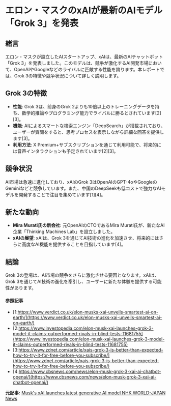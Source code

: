 # エロン・マスクのxAIが最新のAIモデル「Grok 3」を発表

## 緒言

エロン・マスクが設立したAIスタートアップ、xAIは、最新のAIチャットボット「Grok 3」を発表しました。このモデルは、競争が激化するAI開発市場において、OpenAIやGoogleなどのライバルに匹敵する性能を誇ります。本レポートでは、Grok 3の特徴や競争状況について詳しく説明します。

## Grok 3の特徴

- **性能**: Grok 3は、前身のGrok 2よりも10倍以上のトレーニングデータを持ち、数学的推論やプログラミング能力でライバルに勝るとされています[2][3]。
- **機能**: AIによるスマートな検索エンジン「DeepSearch」が搭載されており、ユーザーが質問をすると、思考プロセスを表示しながら詳細な回答を提供します[3]。
- **利用方法**: X Premium+サブスクリプションを通じて利用可能で、将来的には音声インタラクションも予定されています[2][3]。

## 競争状況

AI市場は急速に進化しており、xAIのGrok 3はOpenAIのGPT-4oやGoogleのGeminiなどと競争しています。また、中国のDeepSeekも低コストで強力なAIモデルを開発することで注目を集めています[1][4]。

## 新たな動向

- **Mira Murati氏の新会社**: 元OpenAIのCTOであるMira Murati氏が、新たなAI企業「Thinking Machines Lab」を設立しました。
- **xAIの展望**: xAIは、Grok 3を通じてAI技術の進化を加速させ、将来的にはさらに高度なAI機能を提供することを目指しています[4]。

## 結論

Grok 3の登場は、AI市場の競争をさらに激化させる要因となります。xAIは、Grok 3を通じてAI技術の進化を牽引し、ユーザーに新たな体験を提供する可能性があります。

#### 参照記事
- [1:https://www.verdict.co.uk/elon-musks-xai-unveils-smartest-ai-on-earth/](https://www.verdict.co.uk/elon-musks-xai-unveils-smartest-ai-on-earth/)
- [2:https://www.investopedia.com/elon-musk-xai-launches-grok-3-model-it-claims-outperformed-rivals-in-blind-tests-11681755](https://www.investopedia.com/elon-musk-xai-launches-grok-3-model-it-claims-outperformed-rivals-in-blind-tests-11681755)
- [3:https://www.zdnet.com/article/xais-grok-3-is-better-than-expected-how-to-try-it-for-free-before-you-subscribe/](https://www.zdnet.com/article/xais-grok-3-is-better-than-expected-how-to-try-it-for-free-before-you-subscribe/)
- [4:https://www.cbsnews.com/news/elon-musk-grok-3-xai-ai-chatbot-openai/](https://www.cbsnews.com/news/elon-musk-grok-3-xai-ai-chatbot-openai/)


**元記事:** [Musk's xAI launches latest generative AI model NHK WORLD-JAPAN News](https://www3.nhk.or.jp/nhkworld/en/news/20250219_B03/)